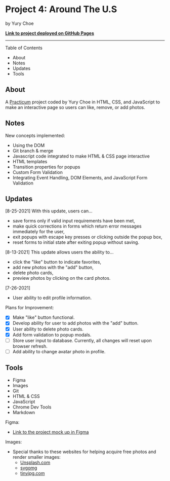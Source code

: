 # Project 4: Around The U.S

by Yury Choe

[**Link to project deployed on GitHub Pages**](https://wherestoto.github.io/web_project_4/)

****

Table of Contents

* About
* Notes
* Updates
* Tools

## About

A [Practicum](https://practicum.yandex.com/) project coded by Yury Choe in HTML, CSS, and JavaScript to make an interactive page so users can like, remove, or add photos.

## Notes

New concepts implemented:

* Using the DOM
* Git branch & merge
* Javascript code integrated to make HTML & CSS page interactive
* HTML templates
* Transition properties for popups
* Custom Form Validation
* Integrating Event Handling, DOM Elements, and JavaScript Form Validation

## Updates

[8-25-2021] With this update, users can...

* save forms only if valid input requirements have been met,
* make quick corrections in forms which return error messages immediately for the user,
* exit popups with escape key presses or clicking outside the popup box,
* reset forms to initial state after exiting popup without saving.

[8-13-2021] This update allows users the ability to...

* click the "like" button to indicate favorites,
* add new photos with the "add" button,
* delete photo cards,
* preview photos by clicking on the card photos.

[7-26-2021]

* User ability to edit profile information.

Plans for Improvement:

* [x] Make "like" button functional.
* [x] Develop ability for user to add photos with the "add" button.
* [x] User ability to delete photo cards.
* [x] Add form validation to popup modals.
* [ ] Store user input to database. Currently, all changes will reset upon browser refresh.
* [ ] Add ability to change avatar photo in profile.

## Tools

* Figma
* Images
* Git
* HTML & CSS
* JavaScript
* Chrome Dev Tools
* Markdown

Figma:

* [Link to the project mock up in Figma](https://www.figma.com/file/SurN1jaeEQIhuZEDMhmWWf/Sprint-4-Around-The-U.S.-desktop-mobile?node-id=0%3A1)

Images:

* Special thanks to these websites for helping acquire free photos and render smaller images:
  * [Unsplash.com](https://unsplash.com/)
  * [svgomg](https://jakearchibald.github.io/svgomg/)
  * [tinyjpg.com](https://tinyjpg.com/)
